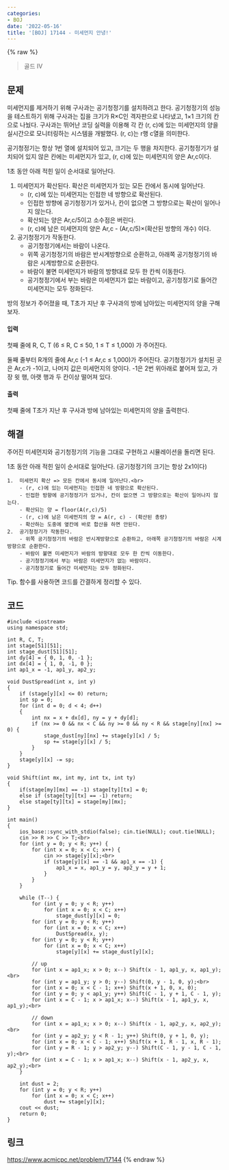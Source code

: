 ```yaml
---
categories:
- BOJ
date: '2022-05-16'
title: '[BOJ] 17144 - 미세먼지 안녕!'
---
```


{% raw %}
> 골드 IV<br>

## 문제
미세먼지를 제거하기 위해 구사과는 공기청정기를 설치하려고 한다. 공기청정기의 성능을 테스트하기 위해 구사과는 집을 크기가 R×C인 격자판으로 나타냈고, 1×1 크기의 칸으로 나눴다. 구사과는 뛰어난 코딩 실력을 이용해 각 칸 (r, c)에 있는 미세먼지의 양을 실시간으로 모니터링하는 시스템을 개발했다. (r, c)는 r행 c열을 의미한다.

공기청정기는 항상 1번 열에 설치되어 있고, 크기는 두 행을 차지한다. 공기청정기가 설치되어 있지 않은 칸에는 미세먼지가 있고, (r, c)에 있는 미세먼지의 양은 Ar,c이다.

1초 동안 아래 적힌 일이 순서대로 일어난다.

1.  미세먼지가 확산된다. 확산은 미세먼지가 있는 모든 칸에서 동시에 일어난다.
    -   (r, c)에 있는 미세먼지는 인접한 네 방향으로 확산된다.
    -   인접한 방향에 공기청정기가 있거나, 칸이 없으면 그 방향으로는 확산이 일어나지 않는다.
    -   확산되는 양은 Ar,c/5이고 소수점은 버린다.
    -   (r, c)에 남은 미세먼지의 양은 Ar,c  - (Ar,c/5)×(확산된 방향의 개수) 이다.
2.  공기청정기가 작동한다.
    -   공기청정기에서는 바람이 나온다.
    -   위쪽 공기청정기의 바람은 반시계방향으로 순환하고, 아래쪽 공기청정기의 바람은 시계방향으로 순환한다.
    -   바람이 불면 미세먼지가 바람의 방향대로 모두 한 칸씩 이동한다.
    -   공기청정기에서 부는 바람은 미세먼지가 없는 바람이고, 공기청정기로 들어간 미세먼지는 모두 정화된다.

방의 정보가 주어졌을 때, T초가 지난 후 구사과의 방에 남아있는 미세먼지의 양을 구해보자.

#### 입력
첫째 줄에 R, C, T (6 ≤ R, C ≤ 50, 1 ≤ T ≤ 1,000) 가 주어진다.

둘째 줄부터 R개의 줄에 Ar,c (-1 ≤ Ar,c  ≤ 1,000)가 주어진다. 공기청정기가 설치된 곳은 Ar,c가 -1이고, 나머지 값은 미세먼지의 양이다. -1은 2번 위아래로 붙어져 있고, 가장 윗 행, 아랫 행과 두 칸이상 떨어져 있다.

#### 출력
첫째 줄에 T초가 지난 후 구사과 방에 남아있는 미세먼지의 양을 출력한다.

## 해결
주어진 미세먼지와 공기청정기의 기능을 그대로 구현하고 시뮬레이션을 돌리면 된다.

1초 동안 아래 적힌 일이 순서대로 일어난다. (공기청정기의 크기는 항상 2x1이다)
```
1.  미세먼지 확산 => 모든 칸에서 동시에 일어난다.<br>
    - (r, c)에 있는 미세먼지는 인접한 네 방향으로 확산된다.
    - 인접한 방향에 공기청정기가 있거나, 칸이 없으면 그 방향으로는 확산이 일어나지 않는다.
    - 확산되는 양 = floor(A(r,c)/5)
    - (r, c)에 남은 미세먼지의 양 = A(r, c) - (확산된 총량)
    - 확산하는 도중에 옆칸에 바로 합산을 하면 안된다.
2.  공기청정기가 작동한다.
    - 위쪽 공기청정기의 바람은 반시계방향으로 순환하고, 아래쪽 공기청정기의 바람은 시계방향으로 순환한다.
    - 바람이 불면 미세먼지가 바람의 방향대로 모두 한 칸씩 이동한다.
    - 공기청정기에서 부는 바람은 미세먼지가 없는 바람이다.
    - 공기청정기로 들어간 미세먼지는 모두 정화된다.
```

Tip. 함수를 사용하면 코드를 간결하게 정리할 수 있다.

## 코드
```
#include <iostream>
using namespace std;

int R, C, T;
int stage[51][51];
int stage_dust[51][51];
int dy[4] = { 0, 1, 0, -1 };
int dx[4] = { 1, 0, -1, 0 };
int ap1_x = -1, ap1_y, ap2_y;

void DustSpread(int x, int y)
{
	if (stage[y][x] <= 0) return;
	int sp = 0;
	for (int d = 0; d < 4; d++)
	{
		int nx = x + dx[d], ny = y + dy[d];
		if (nx >= 0 && nx < C && ny >= 0 && ny < R && stage[ny][nx] >= 0) {
			stage_dust[ny][nx] += stage[y][x] / 5;
			sp += stage[y][x] / 5;
		}
	}
	stage[y][x] -= sp;
}

void Shift(int mx, int my, int tx, int ty)
{
	if(stage[my][mx] == -1) stage[ty][tx] = 0;
	else if (stage[ty][tx] == -1) return;
	else stage[ty][tx] = stage[my][mx];
}

int main()
{
	ios_base::sync_with_stdio(false); cin.tie(NULL); cout.tie(NULL);
	cin >> R >> C >> T;<br>
	for (int y = 0; y < R; y++) {
		for (int x = 0; x < C; x++) {
			cin >> stage[y][x];<br>
			if (stage[y][x] == -1 && ap1_x == -1) {
				ap1_x = x, ap1_y = y, ap2_y = y + 1;
			}
		}
	}

	while (T--) {
		for (int y = 0; y < R; y++)
			for (int x = 0; x < C; x++)
				stage_dust[y][x] = 0;
		for (int y = 0; y < R; y++)
			for (int x = 0; x < C; x++)
				DustSpread(x, y);
		for (int y = 0; y < R; y++)
			for (int x = 0; x < C; x++)
				stage[y][x] += stage_dust[y][x];

		// up
		for (int x = ap1_x; x > 0; x--) Shift(x - 1, ap1_y, x, ap1_y);<br>
		for (int y = ap1_y; y > 0; y--) Shift(0, y - 1, 0, y);<br>
		for (int x = 0; x < C - 1; x++) Shift(x + 1, 0, x, 0);
		for (int y = 0; y < ap1_y; y++) Shift(C - 1, y + 1, C - 1, y);
		for (int x = C - 1; x > ap1_x; x--) Shift(x - 1, ap1_y, x, ap1_y);<br>

		// down
		for (int x = ap1_x; x > 0; x--) Shift(x - 1, ap2_y, x, ap2_y);<br>
		for (int y = ap2_y; y < R - 1; y++) Shift(0, y + 1, 0, y);
		for (int x = 0; x < C - 1; x++) Shift(x + 1, R - 1, x, R - 1);
		for (int y = R - 1; y > ap2_y; y--) Shift(C - 1, y - 1, C - 1, y);<br>
		for (int x = C - 1; x > ap1_x; x--) Shift(x - 1, ap2_y, x, ap2_y);<br>
	}

	int dust = 2;
	for (int y = 0; y < R; y++)
		for (int x = 0; x < C; x++)
			dust += stage[y][x];
	cout << dust;
	return 0;
}
```

## 링크
https://www.acmicpc.net/problem/17144
{% endraw %}